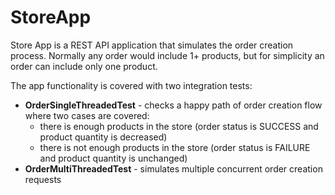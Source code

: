# StoreApp
Store App is a REST API application that simulates the order creation process.
Normally any order would include 1+ products, but for simplicity an order can include only one product.

The app functionality is covered with two integration tests:
* **OrderSingleThreadedTest** - checks a happy path of order creation flow where two cases are covered:
    * there is enough products in the store (order status is SUCCESS and product quantity is decreased)
    * there is not enough products in the store (order status is FAILURE and product quantity is unchanged)
* **OrderMultiThreadedTest** - simulates multiple concurrent order creation requests